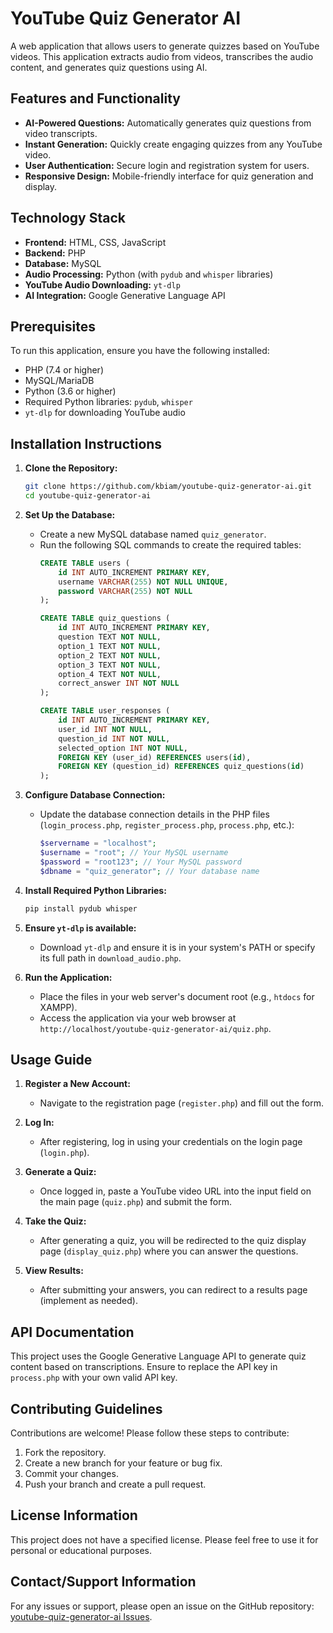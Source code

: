 # YouTube Quiz Generator AI

A web application that allows users to generate quizzes based on YouTube videos. This application extracts audio from videos, transcribes the audio content, and generates quiz questions using AI.

## Features and Functionality

- **AI-Powered Questions:** Automatically generates quiz questions from video transcripts.
- **Instant Generation:** Quickly create engaging quizzes from any YouTube video.
- **User Authentication:** Secure login and registration system for users.
- **Responsive Design:** Mobile-friendly interface for quiz generation and display.

## Technology Stack

- **Frontend:** HTML, CSS, JavaScript
- **Backend:** PHP
- **Database:** MySQL
- **Audio Processing:** Python (with `pydub` and `whisper` libraries)
- **YouTube Audio Downloading:** `yt-dlp`
- **AI Integration:** Google Generative Language API

## Prerequisites

To run this application, ensure you have the following installed:

- PHP (7.4 or higher)
- MySQL/MariaDB
- Python (3.6 or higher)
- Required Python libraries: `pydub`, `whisper`
- `yt-dlp` for downloading YouTube audio

## Installation Instructions

1. **Clone the Repository:**
   ```bash
   git clone https://github.com/kbiam/youtube-quiz-generator-ai.git
   cd youtube-quiz-generator-ai
   ```

2. **Set Up the Database:**
   - Create a new MySQL database named `quiz_generator`.
   - Run the following SQL commands to create the required tables:
     ```sql
     CREATE TABLE users (
         id INT AUTO_INCREMENT PRIMARY KEY,
         username VARCHAR(255) NOT NULL UNIQUE,
         password VARCHAR(255) NOT NULL
     );

     CREATE TABLE quiz_questions (
         id INT AUTO_INCREMENT PRIMARY KEY,
         question TEXT NOT NULL,
         option_1 TEXT NOT NULL,
         option_2 TEXT NOT NULL,
         option_3 TEXT NOT NULL,
         option_4 TEXT NOT NULL,
         correct_answer INT NOT NULL
     );

     CREATE TABLE user_responses (
         id INT AUTO_INCREMENT PRIMARY KEY,
         user_id INT NOT NULL,
         question_id INT NOT NULL,
         selected_option INT NOT NULL,
         FOREIGN KEY (user_id) REFERENCES users(id),
         FOREIGN KEY (question_id) REFERENCES quiz_questions(id)
     );
     ```

3. **Configure Database Connection:**
   - Update the database connection details in the PHP files (`login_process.php`, `register_process.php`, `process.php`, etc.):
     ```php
     $servername = "localhost";
     $username = "root"; // Your MySQL username
     $password = "root123"; // Your MySQL password
     $dbname = "quiz_generator"; // Your database name
     ```

4. **Install Required Python Libraries:**
   ```bash
   pip install pydub whisper
   ```

5. **Ensure `yt-dlp` is available:**
   - Download `yt-dlp` and ensure it is in your system's PATH or specify its full path in `download_audio.php`.

6. **Run the Application:**
   - Place the files in your web server's document root (e.g., `htdocs` for XAMPP).
   - Access the application via your web browser at `http://localhost/youtube-quiz-generator-ai/quiz.php`.

## Usage Guide

1. **Register a New Account:**
   - Navigate to the registration page (`register.php`) and fill out the form.

2. **Log In:**
   - After registering, log in using your credentials on the login page (`login.php`).

3. **Generate a Quiz:**
   - Once logged in, paste a YouTube video URL into the input field on the main page (`quiz.php`) and submit the form.

4. **Take the Quiz:**
   - After generating a quiz, you will be redirected to the quiz display page (`display_quiz.php`) where you can answer the questions.

5. **View Results:**
   - After submitting your answers, you can redirect to a results page (implement as needed).

## API Documentation

This project uses the Google Generative Language API to generate quiz content based on transcriptions. Ensure to replace the API key in `process.php` with your own valid API key.

## Contributing Guidelines

Contributions are welcome! Please follow these steps to contribute:

1. Fork the repository.
2. Create a new branch for your feature or bug fix.
3. Commit your changes.
4. Push your branch and create a pull request.

## License Information

This project does not have a specified license. Please feel free to use it for personal or educational purposes.

## Contact/Support Information

For any issues or support, please open an issue on the GitHub repository: [youtube-quiz-generator-ai Issues](https://github.com/kbiam/youtube-quiz-generator-ai/issues).

```

